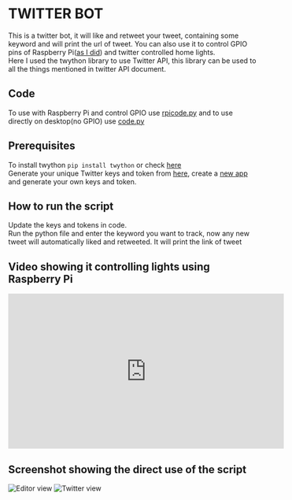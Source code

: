 # TWITTER BOT

This is a twitter bot, it will like and retweet your tweet, containing some keyword and will print the url of tweet.
You can also use it to control GPIO pins of Raspberry Pi([as I did](https://youtu.be/962BUCFqvDA)) and twitter controlled home lights.
<br>
Here I used the twython library to use Twitter API, this library can be used to all the things mentioned in twitter API document. 

## Code
To use with Raspberry Pi and control GPIO use [rpicode.py](https://github.com/Mysterious-Owl/twitter-bot/blob/master/rpicode.py) and to use directly on desktop(no GPIO) use [code.py](https://github.com/Mysterious-Owl/twitter-bot/blob/master/code.py)

## Prerequisites

To install twython
```pip install twython```
or check [here](https://twython.readthedocs.io/en/latest/usage/install.html)
<br>
Generate your unique Twitter keys and token from [here](https://developer.twitter.com/en), create a [new app](https://developer.twitter.com/en/apps) and generate your own keys and token.

## How to run the script
Update the keys and tokens in code.
<br>
Run the python file and enter the keyword you want to track, now any new tweet will automatically liked and retweeted.
It will print the link of tweet<br>

## Video showing it controlling lights using Raspberry Pi
<iframe width="560" height="315" src="https://www.youtube.com/embed/962BUCFqvDA" frameborder="0" allow="accelerometer; autoplay; clipboard-write; encrypted-media; gyroscope; picture-in-picture" allowfullscreen></iframe>

## Screenshot showing the direct use of the script
![Editor view](https://github.com/Mysterious-Owl/twitter-bot/blob/master/Screenshot1.png)
![Twitter view](https://github.com/Mysterious-Owl/twitter-bot/blob/master/Screenshot2.png)
